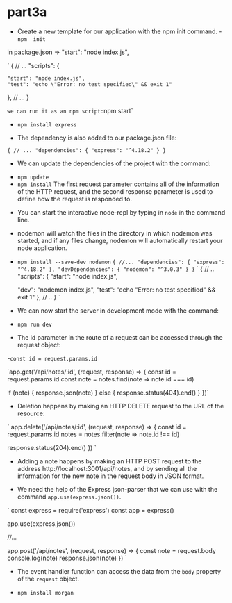 # part3a

* Create a new template for our application with the npm init command.
-`npm  init`

in package.json => "start": "node index.js",

`
{
  // ...
  "scripts": {

    "start": "node index.js",
    "test": "echo \"Error: no test specified\" && exit 1"
  },
  // ...
}

`
we can run it as an npm script: `npm start`

* `npm install express`

- The dependency is also added to our package.json file:

`
{
  // ...
  "dependencies": {
    "express": "^4.18.2"
  }
}
`
* We can update the dependencies of the project with the command:
- `npm update`
- `npm install`
The first request parameter contains all of the information of the HTTP request, and the second response parameter is used to define how the request is responded to.

* You can start the interactive node-repl by typing in `node` in the command line.

* nodemon will watch the files in the directory in which nodemon was started, and if any files change,  nodemon will automatically restart your node application.
- `npm install --save-dev nodemon`
`
{
  //...
  "dependencies": {
    "express": "^4.18.2"
  },
  "devDependencies": {
    "nodemon": "^3.0.3"
  }
}
`
`
{
  // ..
  "scripts": {
    "start": "node index.js",

    "dev": "nodemon index.js",
    "test": "echo \"Error: no test specified\" && exit 1"
  },
  // ..
}
`
* We can now start the server in development mode with the command:
- `npm run dev`

* The id parameter in the route of a request can be accessed through the request object:

-`const id = request.params.id`

`app.get('/api/notes/:id', (request, response) => {
  const id = request.params.id
  const note = notes.find(note => note.id === id)
  

  if (note) {
    response.json(note)
  } else {
    response.status(404).end()
  }
})`

* Deletion happens by making an HTTP DELETE request to the URL of the resource:

`
app.delete('/api/notes/:id', (request, response) => {
  const id = request.params.id
  notes = notes.filter(note => note.id !== id)

  response.status(204).end()
})
`
* Adding a note happens by making an HTTP POST request to the address http://localhost:3001/api/notes, and by sending all the information for the new note in the request body in JSON format.
- We need the help of the Express json-parser that we can use with the command `app.use(express.json())`.

`
const express = require('express')
const app = express()


app.use(express.json())

//...


app.post('/api/notes', (request, response) => {
  const note = request.body
  console.log(note)
  response.json(note)
})
`
- The event handler function can access the data from the `body` property of the `request` object.
* `npm install morgan`
